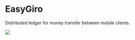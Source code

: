 # EasyGiro

Distributed ledger for money transfer between mobile clients. 

![](EasyGiro/easyg.jpg)

